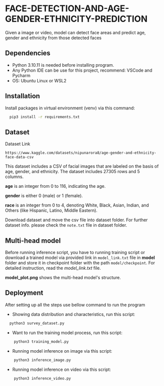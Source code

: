# FACE-DETECTION-AND-AGE-GENDER-ETHNICITY-PREDICTION
Given a image or video, model can detect face areas and predict age, gender and ethnicity from those detected faces

## Dependencies

* Python 3.10.11 is needed before installing program.
* Any Python IDE can be use for this project, recommend: VSCode and Pycharm
* OS: Ubuntu Linux or WSL2

## Installation

Install packages in virtual environment (venv) via this command:

```bash
  pip3 install -r requirements.txt
```

## Dataset

Dataset Link
```
https://www.kaggle.com/datasets/nipunarora8/age-gender-and-ethnicity-face-data-csv
```
This dataset includes a CSV of facial images that are labeled on the basis of age, gender, and ethnicity. The dataset includes 27305 rows and 5 columns.

**age** is an integer from 0 to 116, indicating the age.

**gender** is either 0 (male) or 1 (female).

**race** is an integer from 0 to 4, denoting White, Black, Asian, Indian, and Others (like Hispanic, Latino, Middle Eastern).

Download dataset and move the csv file into dataset folder. For further dataset info. please check the ``` note.txt ``` file in dataset folder.

## Multi-head model
Before running inference script, you have to running training script or download a trained model via provided link in ```model_link.txt``` file in **model** folder and store it in checkpoint folder with the path ```model/checkpoint```. For detailed instruction, read the *model_link.txt* file.

**model_plot.png** shows the multi-head model's structure.

## Deployment

After setting up all the steps use bellow command to run the program
* Showing data distribution and characteristics, run this script:
```bash
  python3 survey_dataset.py
```

* Want to run the training model process, run this script: 
```bash
    python3 training_model.py
```
* Running model inference on image via this script:
```bash
    python3 inference_image.py
```

* Running model inference on video via this script:
```bash
    python3 inference_video.py
```


